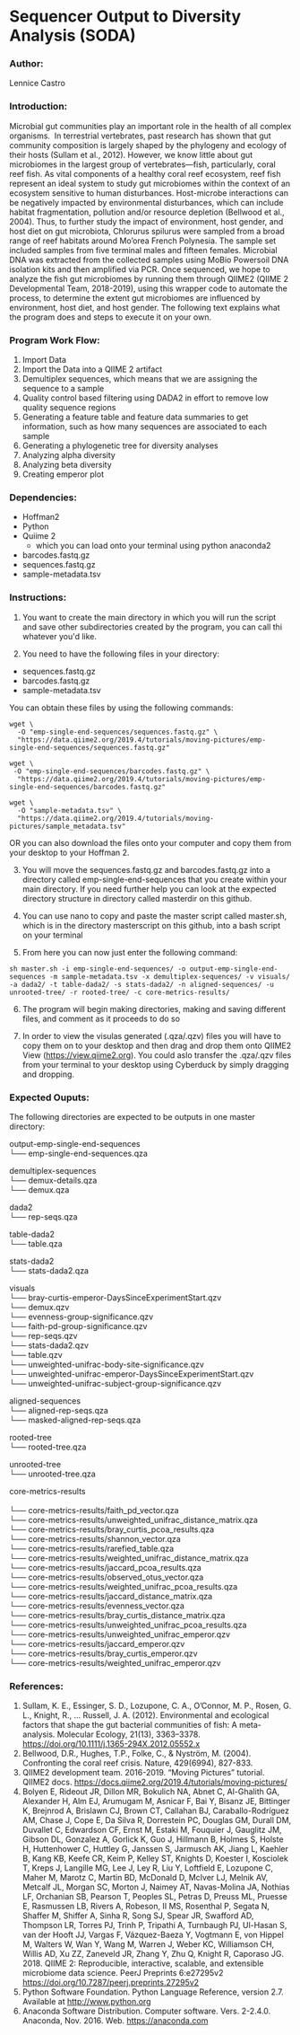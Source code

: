 # Sequencer Output to Diversity Analysis (SODA)

### Author:
Lennice Castro 

### Introduction:
Microbial gut communities play an important role in the health of all complex organisms.  In terrestrial vertebrates, past research has shown that gut community composition is largely shaped by the phylogeny and ecology of their hosts (Sullam et al., 2012). However, we know little about gut microbiomes in the largest group of vertebrates—fish, particularly, coral reef fish. As vital components of a healthy coral reef ecosystem, reef fish represent an ideal system to study gut microbiomes within the context of an ecosystem sensitive to human disturbances. Host-microbe interactions can be negatively impacted by environmental disturbances, which can include habitat fragmentation, pollution and/or resource depletion (Bellwood et al., 2004). Thus, to further study the impact of environment, host gender, and host diet on gut microbiota, Chlorurus spilurus were sampled from a broad range of reef habitats around Mo’orea French Polynesia. The sample set included samples from five terminal males and fifteen females. Microbial DNA was extracted from the collected samples using MoBio Powersoil DNA isolation kits and then amplified via PCR. Once sequenced, we hope to analyze the fish gut microbiomes by running them through QIIME2 (QIIME 2 Developmental Team, 2018-2019), using this wrapper code to automate the process, to determine the extent gut microbiomes are influenced by environment, host diet, and host gender. The following text explains what the program does and steps to execute it on your own.

### Program Work Flow:
1. Import Data
2. Import the Data into a QIIME 2 artifact
3. Demultiplex sequences, which means that we are assigning the sequence to a sample
4. Quality control based filtering using DADA2 in effort to remove low quality sequence regions 
5. Generating a feature table and feature data summaries to get information, such as how many sequences are associated to each sample
6. Generating a phylogenetic tree for diversity analyses
7. Analyzing alpha diversity
8. Analyzing beta diversity
9. Creating emperor plot 

### Dependencies:
- Hoffman2
- Python
- Quiime 2 
	- which you can load onto your terminal using python anaconda2 
- barcodes.fastq.gz
- sequences.fastq.gz
- sample-metadata.tsv

### Instructions:
1. You want to create the main directory in which you will run the script and save other subdirectories created by the program, you can call thi whatever you'd like.

2. You need to have  the following files in your directory:
- sequences.fastq.gz 
- barcodes.fastq.gz 
- sample-metadata.tsv 

You can obtain these files by using the following commands:

```{bash}
wget \
  -O "emp-single-end-sequences/sequences.fastq.gz" \
  "https://data.qiime2.org/2019.4/tutorials/moving-pictures/emp-single-end-sequences/sequences.fastq.gz"
```
```{bash}
wget \
 -O "emp-single-end-sequences/barcodes.fastq.gz" \
  "https://data.qiime2.org/2019.4/tutorials/moving-pictures/emp-single-end-sequences/barcodes.fastq.gz"
```
```{bash}
wget \ 
  -O "sample-metadata.tsv" \
  "https://data.qiime2.org/2019.4/tutorials/moving-pictures/sample_metadata.tsv"
```
 OR 
you can also download the files onto your computer and copy them from your desktop to your Hoffman 2.

3. You will move the sequences.fastq.gz and barcodes.fastq.gz into a directory called emp-single-end-sequences that you create within your main directory. If you need further help you can look at the expected directory structure in directory called masterdir on this github.

4. You can use nano to copy and paste the master script called master.sh, which is in the directory masterscript on this github, into a bash script on your terminal

5. From here you can now just enter the following command:

```{bash}
sh master.sh -i emp-single-end-sequences/ -o output-emp-single-end-sequences -m sample-metadata.tsv -x demultiplex-sequences/ -v visuals/ -a dada2/ -t table-dada2/ -s stats-dada2/ -n aligned-sequences/ -u unrooted-tree/ -r rooted-tree/ -c core-metrics-results/
```

6. The program will begin making directories, making and saving different files, and comment as it proceeds to do so

7. In order to view the visulas generated (.qza/.qzv) files you will have to copy them on to your desktop and then drag and drop them onto QIIME2 View (https://view.qiime2.org). You could aslo transfer the .qza/.qzv files from your terminal to your desktop using Cyberduck by simply dragging and dropping.

### Expected Ouputs:
The following directories are expected to be outputs in one master directory:

output-emp-single-end-sequences <br>
└── emp-single-end-sequences.qza <br>

demultiplex-sequences <br>
└── demux-details.qza <br>
└── demux.qza <br>

dada2 <br>
└── rep-seqs.qza <br>

table-dada2 <br>
└── table.qza <br>

stats-dada2 <br>
└── stats-dada2.qza <br>

visuals <br>
└── bray-curtis-emperor-DaysSinceExperimentStart.qzv <br>
└── demux.qzv <br>
└── evenness-group-significance.qzv <br>
└── faith-pd-group-significance.qzv <br>
└── rep-seqs.qzv <br>
└── stats-dada2.qzv <br>
└── table.qzv <br>
└── unweighted-unifrac-body-site-significance.qzv <br>
└── unweighted-unifrac-emperor-DaysSinceExperimentStart.qzv <br>
└── unweighted-unifrac-subject-group-significance.qzv <br>

aligned-sequences <br>
└── aligned-rep-seqs.qza <br>
└── masked-aligned-rep-seqs.qza <br>

rooted-tree <br>
└── rooted-tree.qza <br>  

unrooted-tree <br>
└── unrooted-tree.qza <br>

core-metrics-results <br>  
└── core-metrics-results/faith_pd_vector.qza <br> 
└── core-metrics-results/unweighted_unifrac_distance_matrix.qza <br>
└── core-metrics-results/bray_curtis_pcoa_results.qza <br>
└── core-metrics-results/shannon_vector.qza <br>
└── core-metrics-results/rarefied_table.qza <br>
└── core-metrics-results/weighted_unifrac_distance_matrix.qza <br>
└── core-metrics-results/jaccard_pcoa_results.qza <br>
└── core-metrics-results/observed_otus_vector.qza <br>
└── core-metrics-results/weighted_unifrac_pcoa_results.qza <br>
└── core-metrics-results/jaccard_distance_matrix.qza <br>
└── core-metrics-results/evenness_vector.qza <br>
└── core-metrics-results/bray_curtis_distance_matrix.qza <br>
└── core-metrics-results/unweighted_unifrac_pcoa_results.qza <br>
└── core-metrics-results/unweighted_unifrac_emperor.qzv <br>
└── core-metrics-results/jaccard_emperor.qzv <br>
└── core-metrics-results/bray_curtis_emperor.qzv <br>
└── core-metrics-results/weighted_unifrac_emperor.qzv <br>

### References:

1. Sullam, K. E., Essinger, S. D., Lozupone, C. A., O’Connor, M. P., Rosen, G. L., Knight, R., … Russell, J. A. (2012). Environmental and ecological factors that shape the gut bacterial communities of fish: A meta-analysis. Molecular Ecology, 21(13), 3363–3378. https://doi.org/10.1111/j.1365-294X.2012.05552.x
2. Bellwood, D.R., Hughes, T.P., Folke, C., & Nyström, M. (2004). Confronting the coral reef crisis. Nature, 429(6994), 827-833.
3. QIIME2 development team. 2016-2019. “Moving Pictures” tutorial. QIIME2 docs. <https://docs.qiime2.org/2019.4/tutorials/moving-pictures/>
4. Bolyen E, Rideout JR, Dillon MR, Bokulich NA, Abnet C, Al-Ghalith GA, Alexander H, Alm EJ, Arumugam M, Asnicar F, Bai Y, Bisanz JE, Bittinger K, Brejnrod A, Brislawn CJ, Brown CT, Callahan BJ, Caraballo-Rodríguez AM, Chase J, Cope E, Da Silva R, Dorrestein PC, Douglas GM, Durall DM, Duvallet C, Edwardson CF, Ernst M, Estaki M, Fouquier J, Gauglitz JM, Gibson DL, Gonzalez A, Gorlick K, Guo J, Hillmann B, Holmes S, Holste H, Huttenhower C, Huttley G, Janssen S, Jarmusch AK, Jiang L, Kaehler B, Kang KB, Keefe CR, Keim P, Kelley ST, Knights D, Koester I, Kosciolek T, Kreps J, Langille MG, Lee J, Ley R, Liu Y, Loftfield E, Lozupone C, Maher M, Marotz C, Martin BD, McDonald D, McIver LJ, Melnik AV, Metcalf JL, Morgan SC, Morton J, Naimey AT, Navas-Molina JA, Nothias LF, Orchanian SB, Pearson T, Peoples SL, Petras D, Preuss ML, Pruesse E, Rasmussen LB, Rivers A, Robeson, II MS, Rosenthal P, Segata N, Shaffer M, Shiffer A, Sinha R, Song SJ, Spear JR, Swafford AD, Thompson LR, Torres PJ, Trinh P, Tripathi A, Turnbaugh PJ, Ul-Hasan S, van der Hooft JJ, Vargas F, Vázquez-Baeza Y, Vogtmann E, von Hippel M, Walters W, Wan Y, Wang M, Warren J, Weber KC, Williamson CH, Willis AD, Xu ZZ, Zaneveld JR, Zhang Y, Zhu Q, Knight R, Caporaso JG. 2018. QIIME 2: Reproducible, interactive, scalable, and extensible microbiome data science. PeerJ Preprints 6:e27295v2 https://doi.org/10.7287/peerj.preprints.27295v2
5. Python Software Foundation. Python Language Reference, version 2.7. Available at <http://www.python.org>
6. Anaconda Software Distribution. Computer software. Vers. 2-2.4.0. Anaconda, Nov. 2016. Web. <https://anaconda.com> 
